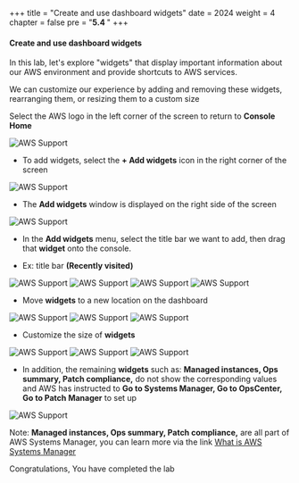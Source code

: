 +++
title = "Create and use dashboard widgets"
date = 2024
weight = 4
chapter = false
pre = "<b>5.4 </b>"
+++

#### Create and use dashboard widgets

In this lab, let's explore "widgets" that display important information about our AWS environment and provide shortcuts to AWS services.

We can customize our experience by adding and removing these widgets, rearranging them, or resizing them to a custom size

Select the AWS logo in the left corner of the screen to return to **Console Home**

![AWS Support](/images/5-console/5.4/1.png?width=90pc)

- To add widgets, select the **+ Add widgets** icon in the right corner of the screen

![AWS Support](/images/5-console/5.4/2.png?width=90pc)

- The **Add widgets** window is displayed on the right side of the screen

![AWS Support](/images/5-console/5.4/3.png?width=90pc)

- In the **Add widgets** menu, select the title bar we want to add, then drag that **widget** onto the console.

- Ex: title bar **(Recently visited)**

![AWS Support](/images/5-console/5.4/4.png?width=90pc)
![AWS Support](/images/5-console/5.4/5.png?width=90pc)
![AWS Support](/images/5-console/5.4/6.png?width=90pc)
![AWS Support](/images/5-console/5.4/7.png?width=90pc)

- Move **widgets** to a new location on the dashboard

![AWS Support](/images/5-console/5.4/8.1.png?width=90pc)
![AWS Support](/images/5-console/5.4/9.png?width=90pc)
![AWS Support](/images/5-console/5.4/10.png?width=90pc)

- Customize the size of **widgets**

![AWS Support](/images/5-console/5.4/11.png?width=90pc)
![AWS Support](/images/5-console/5.4/12.png?width=90pc)
![AWS Support](/images/5-console/5.4/13.png?width=90pc)

- In addition, the remaining **widgets** such as: **Managed instances, Ops summary, Patch compliance,** do not show the corresponding values ​​and AWS has instructed to **Go to Systems Manager, Go to OpsCenter, Go to Patch Manager** to set up

![AWS Support](/images/5-console/5.4/14.png?width=90pc)

Note: **Managed instances, Ops summary, Patch compliance,** are all part of AWS Systems Manager, you can learn more via the link [What is AWS Systems Manager](https://docs.aws.amazon.com/systems-manager/latest/userguide/what-is-systems-manager.html)

Congratulations, You have completed the lab